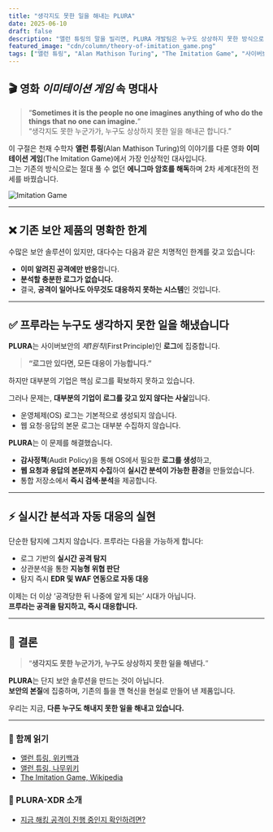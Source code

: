 ```yaml
---
title: "생각지도 못한 일을 해내는 PLURA"
date: 2025-06-10
draft: false
description: "앨런 튜링의 말을 빌리면, PLURA 개발팀은 누구도 상상하지 못한 방식으로 해킹에 대응하는 혁신적 보안 기술을 만들었습니다."
featured_image: "cdn/column/theory-of-imitation_game.png"
tags: ["앨런 튜링", "Alan Mathison Turing", "The Imitation Game", "사이버보안", "이미테이션게임", "로그기반보안", "큐비트시큐리티"]
---
```


## 🎬 영화 *이미테이션 게임* 속 명대사

> “**Sometimes it is the people no one imagines anything of who do the things that no one can imagine.**”  
> “생각지도 못한 누군가가, 누구도 상상하지 못한 일을 해내곤 합니다.”

이 구절은 천재 수학자 **앨런 튜링**(Alan Mathison Turing)의 이야기를 다룬 영화 **이미테이션 게임**(The Imitation Game)에서 가장 인상적인 대사입니다.  
그는 기존의 방식으로는 절대 풀 수 없던 **에니그마 암호를 해독**하며 2차 세계대전의 전세를 바꿨습니다.

![Imitation Game](https://blog.plura.io/cdn/column/theory-of-imitation_game.png)

<!--more-->

---

## ❌ 기존 보안 제품의 명확한 한계

수많은 보안 솔루션이 있지만, 대다수는 다음과 같은 치명적인 한계를 갖고 있습니다:

- **이미 알려진 공격에만 반응**합니다.  
- **분석할 충분한 로그가 없습니다.**  
- 결국, **공격이 일어나도 아무것도 대응하지 못하는 시스템**인 것입니다.

---

## ✅ 프루라는 누구도 생각하지 못한 일을 해냈습니다

**PLURA**는 사이버보안의 *제1원칙*(First Principle)인 **로그**에 집중합니다. 

> **“로그만 있다면, 모든 대응이 가능합니다.”**

하지만 대부분의 기업은 핵심 로그를 확보하지 못하고 있습니다.

그러나 문제는, **대부분의 기업이 로그를 갖고 있지 않다는 사실**입니다.

- 운영체제(OS) 로그는 기본적으로 생성되지 않습니다.  
- 웹 요청·응답의 본문 로그는 대부분 수집하지 않습니다.

**PLURA**는 이 문제를 해결했습니다.  

- **감사정책**(Audit Policy)을 통해 OS에서 필요한 **로그를 생성**하고,  
- **웹 요청과 응답의 본문까지 수집**하여 **실시간 분석이 가능한 환경**을 만들었습니다.
- 통합 저장소에서 **즉시 검색·분석**을 제공합니다.

---

## ⚡ 실시간 분석과 자동 대응의 실현

단순한 탐지에 그치지 않습니다. 프루라는 다음을 가능하게 합니다:

- 로그 기반의 **실시간 공격 탐지**  
- 상관분석을 통한 **지능형 위협 판단**  
- 탐지 즉시 **EDR 및 WAF 연동으로 자동 대응**

이제는 더 이상 ‘공격당한 뒤 나중에 알게 되는’ 시대가 아닙니다.  
**프루라는 공격을 탐지하고, 즉시 대응합니다.**

---

## 🏁 결론

> “**생각지도 못한 누군가가, 누구도 상상하지 못한 일을 해낸다.**”

**PLURA**는 단지 보안 솔루션을 만드는 것이 아닙니다.  
**보안의 본질**에 집중하며, 기존의 틀을 깬 혁신을 현실로 만들어 낸 제품입니다.

우리는 지금, **다른 누구도 해내지 못한 일을 해내고 있습니다.**

---

### 📖 함께 읽기
- [앨런 튜링, 위키백과](https://ko.wikipedia.org/wiki/%EC%95%A8%EB%9F%B0_%ED%8A%9C%EB%A7%81)
- [앨런 튜링, 나무위키](https://namu.wiki/w/%EC%95%A8%EB%9F%B0%20%ED%8A%9C%EB%A7%81)
- [The Imitation Game, Wikipedia](https://en.wikipedia.org/wiki/The_Imitation_Game)

### 🚀 PLURA-XDR 소개
- [지금 해킹 공격이 진행 중인지 확인하려면?](https://blog.plura.io/ko/column/why-plura-xdr-merit/)
